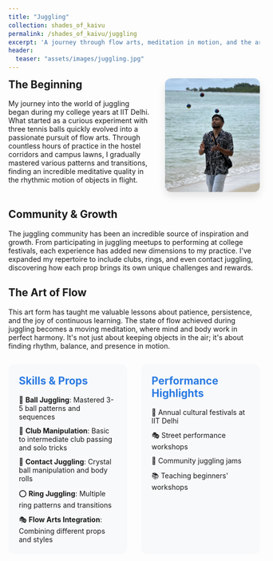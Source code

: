 ```yaml
---
title: "Juggling"
collection: shades_of_kaivu
permalink: /shades_of_kaivu/juggling
excerpt: 'A journey through flow arts, meditation in motion, and the art of object manipulation'
header:
  teaser: "assets/images/juggling.jpg"
---
```


<div style="display: flex; gap: 2em; align-items: flex-start; margin-bottom: 2em;">
  <div style="flex: 3;">
    <h2 style="margin-top: 0;">The Beginning</h2>
    <p>My journey into the world of juggling began during my college years at IIT Delhi. What started as a curious experiment with three tennis balls quickly evolved into a passionate pursuit of flow arts. Through countless hours of practice in the hostel corridors and campus lawns, I gradually mastered various patterns and transitions, finding an incredible meditative quality in the rhythmic motion of objects in flight.</p>
  </div>
  <div style="flex: 2;">
    <img src="/images/juggling.jpg" alt="Juggling Performance" style="width: 100%; border-radius: 12px; box-shadow: 0 8px 16px rgba(0,0,0,0.1);">
  </div>
</div>

## Community & Growth
The juggling community has been an incredible source of inspiration and growth. From participating in juggling meetups to performing at college festivals, each experience has added new dimensions to my practice. I've expanded my repertoire to include clubs, rings, and even contact juggling, discovering how each prop brings its own unique challenges and rewards.

## The Art of Flow
This art form has taught me valuable lessons about patience, persistence, and the joy of continuous learning. The state of flow achieved during juggling becomes a moving meditation, where mind and body work in perfect harmony. It's not just about keeping objects in the air; it's about finding rhythm, balance, and presence in motion.

<div style="display: grid; grid-template-columns: 1fr 1fr; gap: 2em; margin: 2em 0;">
  <div style="background: #f8f9fa; padding: 1.5em; border-radius: 12px;">
    <h2 style="margin-top: 0; color: #2a7ae2;">Skills & Props</h2>
    <ul style="list-style-type: none; padding: 0; margin: 0;">
      <li style="margin-bottom: 0.8em;">📌 <strong>Ball Juggling</strong>: Mastered 3-5 ball patterns and sequences</li>
      <li style="margin-bottom: 0.8em;">🎪 <strong>Club Manipulation</strong>: Basic to intermediate club passing and solo tricks</li>
      <li style="margin-bottom: 0.8em;">🔮 <strong>Contact Juggling</strong>: Crystal ball manipulation and body rolls</li>
      <li style="margin-bottom: 0.8em;">⭕ <strong>Ring Juggling</strong>: Multiple ring patterns and transitions</li>
      <li>🎭 <strong>Flow Arts Integration</strong>: Combining different props and styles</li>
    </ul>
  </div>

  <div style="background: #f8f9fa; padding: 1.5em; border-radius: 12px;">
    <h2 style="margin-top: 0; color: #2a7ae2;">Performance Highlights</h2>
    <ul style="list-style-type: none; padding: 0; margin: 0;">
      <li style="margin-bottom: 0.8em;">🎪 Annual cultural festivals at IIT Delhi</li>
      <li style="margin-bottom: 0.8em;">🎭 Street performance workshops</li>
      <li style="margin-bottom: 0.8em;">👥 Community juggling jams</li>
      <li>📚 Teaching beginners' workshops</li>
    </ul>
  </div>
</div> 